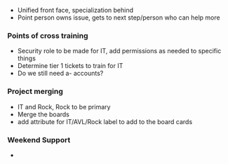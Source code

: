 - Unified front face, specialization behind
- Point person owns issue, gets to next step/person who can help more
### Points of cross training
- Security role to be made for IT, add permissions as needed to specific things
- Determine tier 1 tickets to train for IT
- Do we still need a- accounts?
### Project merging
- IT and Rock, Rock to be primary
- Merge the boards
- add attribute for IT/AVL/Rock label to add to the board cards
### Weekend Support
- 